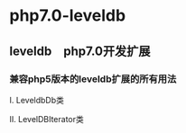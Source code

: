 # php7.0-leveldb

## leveldb　php7.0开发扩展

### 兼容php5版本的leveldb扩展的所有用法

I.  LeveldbDb类

II. LevelDBIterator类


